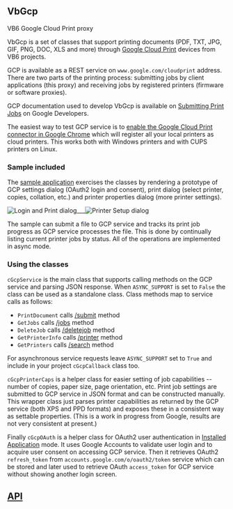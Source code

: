 ## VbGcp
VB6 Google Cloud Print proxy

VbGcp is a set of classes that support printing documents (PDF, TXT, JPG, GIF, PNG, DOC, XLS and more) through [Google Cloud Print](http://www.google.com/cloudprint/learn/) devices from VB6 projects.

GCP is available as a REST service on `www.google.com/cloudprint` address. There are two parts of the printing process: submitting jobs by client applications (this proxy) and receiving jobs by registered printers (firmware or software proxies).

GCP documentation used to develop VbGcp is available on [Submitting Print Jobs](https://developers.google.com/cloud-print/docs/sendJobs) on Google Developers.

The easiest way to test GCP service is to [enable the Google Cloud Print connector in Google Chrome](http://support.google.com/cloudprint/bin/answer.py?&answer=1686197) which will register all your local printers as cloud printers. This works both with Windows printers and with CUPS printers on Linux.

### Sample included

The [sample application](https://github.com/wqweto/VbGcp/raw/master/Sample/GCPSample.exe) exercises the classes by rendering a prototype of GCP settings dialog (OAuth2 login and consent), print dialog (select printer, copies, collation, etc.) and printer properties dialog (more printer settings). 

![Login and Print dialog](https://github.com/wqweto/VbGcp/raw/master/Doc/ss_gcp_1.png)___![Printer Setup dialog](https://github.com/wqweto/VbGcp/raw/master/Doc/ss_gcp_2.png)

The sample can submit a file to GCP service and tracks its print job progress as GCP service processes the file. This is done by continually listing current printer jobs by status. All of the operations are implemented in async mode.

### Using the classes

`cGcpService` is the main class that supports calling methods on the GCP service and parsing JSON response. When `ASYNC_SUPPORT` is set to `False` the class can be used as a standalone class. Class methods map to service calls as follows:

 - `PrintDocument` calls [/submit](https://developers.google.com/cloud-print/docs/appInterfaces#submit) method
 - `GetJobs` calls [/jobs](https://developers.google.com/cloud-print/docs/appInterfaces#jobs) method
 - `DeleteJob` calls [/deletejob](https://developers.google.com/cloud-print/docs/appInterfaces#deletejob) method
 - `GetPrinterInfo` calls [/printer](https://developers.google.com/cloud-print/docs/appInterfaces#printer) method
 - `GetPrinters` calls [/search](https://developers.google.com/cloud-print/docs/appInterfaces#search) method

For asynchronous service requests leave `ASYNC_SUPPORT` set to `True` and include in your project `cGcpCallback` class too.

`cGcpPrinterCaps` is a helper class for easier setting of job capabilities -- number of copies, paper size, page orientation, etc. Print job settings are submitted to GCP service in JSON format and can be constructed manually. This wrapper class just parses printer capabilities as returned by the GCP service (both XPS and PPD formats) and exposes these in a consistent way as settable properties. (This is a work in progress from Google, results are not very consistent at present.)

Finally `cGcpOAuth` is a helper class for OAuth2 user authentication in [Installed Application](https://developers.google.com/accounts/docs/OAuth2#installed) mode. It uses Google Accounts to validate user login and to acquire user consent on accessing GCP service. Then it retrieves OAuth2 `refresh_token` from `accounts.google.com/o/oauth2/token` service which can be stored and later used to retrieve OAuth `access_token` for GCP service without showing another login screen.

## [API](https://github.com/wqweto/VbGcp/blob/master/Doc/API.md)
